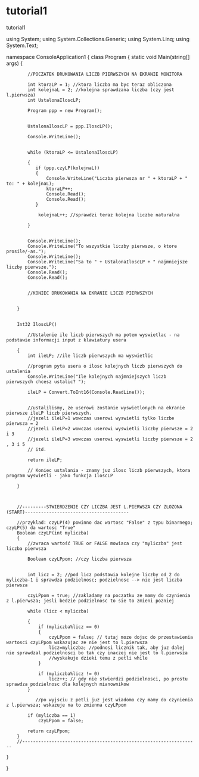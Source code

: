 tutorial1
=========

tutorial1


using System;
using System.Collections.Generic;
using System.Linq;
using System.Text;

namespace ConsoleApplication1
{
    class Program
    {
        static void Main(string[] args)
        {
            
            //POCZATEK DRUKOWANIA LICZB PIERWSZYCH NA EKRANIE MONITORA

            int ktoraLP = 1; //ktora liczba ma byc teraz obliczona
            int kolejnaL = 2; //kolejna sprawdzana liczba (czy jest l.pierwsza)
            int UstalonaIloscLP; 

            Program ppp = new Program();

           
            UstalonaIloscLP = ppp.IloscLP();

            Console.WriteLine();

          
            while (ktoraLP <= UstalonaIloscLP)
                
            {
               if (ppp.czyLP(kolejnaL))
               {
                   Console.WriteLine("Liczba pierwsza nr " + ktoraLP + " to: " + kolejnaL);
                   ktoraLP++;
                   Console.Read();
                   Console.Read();
               }
               
                kolejnaL++; //sprawdzi teraz kolejna liczbe naturalna
                
            }
            
         
            Console.WriteLine();
            Console.WriteLine("To wszystkie liczby pierwsze, o ktore prosile/-as.");
            Console.WriteLine();
            Console.WriteLine("Sa to " + UstalonaIloscLP + " najmniejsze liczby pierwsze.");
            Console.Read();
            Console.Read();


            //KONIEC DRUKOWANIA NA EKRANIE LICZB PIERWSZYCH

           
        }

        
        Int32 IloscLP()

            //Ustalenie ile liczb pierwszych ma potem wyswietlac - na podstawie informacji input z klawiatury usera

        {
            int ileLP; //ile liczb pierwszych ma wyswietlic
         
            //program pyta usera o ilosc kolejnych liczb pierwszych do ustalenia
            Console.WriteLine("Ile kolejnych najmniejszych liczb pierwszych chcesz ustalic? ");

            ileLP = Convert.ToInt16(Console.ReadLine());

         
            //ustalilismy, ze userowi zostanie wyswietlonych na ekranie pierwsze ileLP liczb pierwszych.
            //jezeli ileLP=1 wowczas userowi wyswietli tylko liczbe pierwsza = 2
            //jezeli ileLP=2 wowczas userowi wyswietli liczby pierwsze = 2 i 3
            //jezeli ileLP=3 wowczas userowi wyswietli liczby pierwsze = 2 , 3 i 5
            // itd.

            return ileLP;

            // Koniec ustalania - znamy juz ilosc liczb pierwszych, ktora program wyswietli - jako funkcja IloscLP

        }



        //---------STWIERDZENIE CZY LICZBA JEST L.PIERWSZA CZY ZLOZONA (START)---------------------------------------

        //przyklad: czyLP(4) powinno dac wartosc "False" z typu binarnego; czyLP(5) da wartosc "True"
        Boolean czyLP(int myliczba)     
        {
            //zwraca wartość TRUE or FALSE mowiaca czy "myliczba" jest liczba pierwsza

            Boolean czyLPpom; //czy liczba pierwsza
            
            
            int licz = 2; //pod licz podstawia kolejne liczby od 2 do myliczba-1 i sprawdza podzielnosc; podzielnosc --> nie jest liczba pierwsza

            czyLPpom = true; //zakladamy na poczatku ze mamy do czynienia z l.pierwsza; jesli bedzie podzielnosc to sie to zmieni pozniej

            while (licz < myliczba)
            
            {
                if (myliczba%licz == 0)
                {
                    czyLPpom = false; // tutaj moze dojsc do przestawienia wartosci czyLPpom wskazujac ze nie jest to l.pierwsza
                    licz=myliczba; //podnosi licznik tak, aby juz dalej nie sprawdzal podzielnosci bo tak czy inaczej nie jest to l.pierwsza
                    //wyskakuje dzieki temu z petli while
                }
                
                if (myliczba%licz != 0)
                    licz++; // gdy nie stwierdzi podzielnosci, po prostu sprawdza podzielnosc dla kolejnych mianownikow
            }

               //po wyjsciu z petli juz jest wiadomo czy mamy do czynienia z l.pierwsza; wskazuje na to zmienna czyLPpom 

            if (myliczba == 1)
                czyLPpom = false;

            return czyLPpom;
        }
        //------------------------------------------------------------------
        
    }
}

